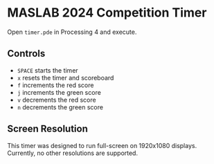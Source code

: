 # MASLAB 2024 Competition Timer

Open `timer.pde` in Processing 4 and execute.

## Controls

- `SPACE` starts the timer
- `x` resets the timer and scoreboard
- `f` increments the red score
- `j` increments the green score
- `v` decrements the red score
- `n` decrements the green score

## Screen Resolution

This timer was designed to run full-screen on 1920x1080 displays.  Currently, no other resolutions are supported.

